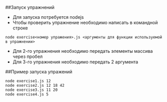 ##Запуск упражнений
* Для запуска потребуется nodejs
* Чтобы проверить упражнение необходимо написать в командной строке 
```
node exercise<номер упражения>.js <аргументы для функции используемой в упражнении>
```
* Для 2-го упражнения необходимо передать элементы массива через пробел
* Для 3-го упражнения необходимо передать 2 аргумента

##Пример запуска упражений 
```
node exercise1.js 12
node exercise2.js 12 18 42
node exercise3.js 11 20
node exercise4.js 5
```
